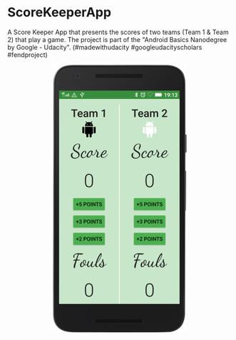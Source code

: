 
# ScoreKeeperApp
A Score Keeper App that presents the scores of two teams (Team 1 & Team 2) that play a game. The project is part of the "Android Basics Nanodegree by Google - Udacity". (#madewithudacity #googleudacityscholars #fendproject)

<p align="center">
  <img src="device-2018-02-24.png" />
</p>
